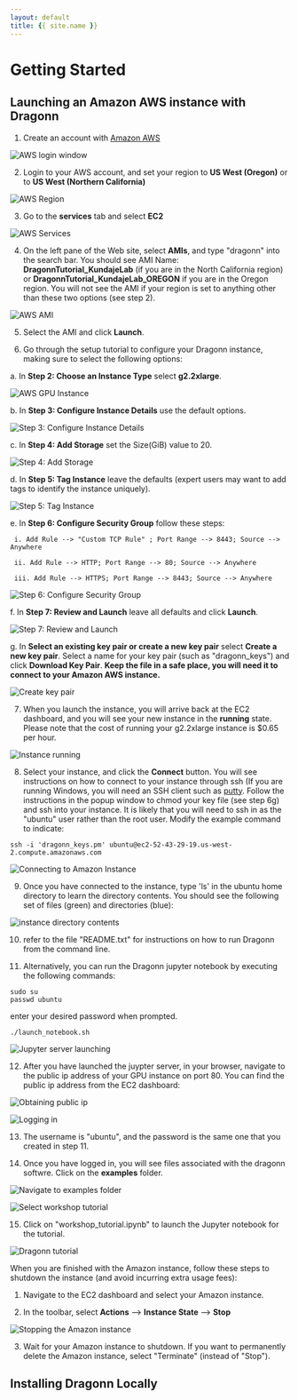 ```yaml
---
layout: default
title: {{ site.name }}
---
```


# Getting Started 

## Launching an Amazon AWS instance with Dragonn 

1. Create an account with [Amazon AWS](<http://www.aws.amazon.com>)

 ![AWS login window](https://github.com/annashcherbina/dragonn/blob/gh-pages-jekyll/images/aws_login.png "AWS Login Window")

2. Login to your AWS account, and set your region to **US West (Oregon)** or to **US West (Northern California)**

 ![AWS Region](https://github.com/annashcherbina/dragonn/blob/gh-pages-jekyll/images/aws_region.png "AWS Select Region")

3. Go to the **services** tab and select **EC2**

 ![AWS Services](https://github.com/annashcherbina/dragonn/blob/gh-pages-jekyll/images/aws_services.png "AWS Services")

4. On the left pane of the Web site, select **AMIs**, and type "dragonn" into the search bar. You should see AMI Name: **DragonnTutorial_KundajeLab** (if you are in the North California region) 
or **DragonnTutorial_KundajeLab_OREGON** if you are in the Oregon region. You will not see the AMI if your region is set to anything other than these two options (see step 2). 

 ![AWS AMI](https://github.com/annashcherbina/dragonn/blob/gh-pages-jekyll/images/aws_ami.png "AWS AMI")

5. Select the AMI and click **Launch**. 

6. Go through the setup tutorial  to configure your Dragonn instance, making sure to select the following options: 

  a. In **Step 2: Choose an Instance Type** select **g2.2xlarge**.  

   ![AWS GPU Instance](https://github.com/annashcherbina/dragonn/blob/gh-pages-jekyll/images/aws_gpuinstance.png "AWS GPU Instance")

  b. In **Step 3: Configure Instance Details** use the default options. 

   ![Step 3: Configure Instance Details](https://github.com/annashcherbina/dragonn/blob/gh-pages-jekyll/images/aws_step3.png "Step 3: Configure Instance Details")

  c. In **Step 4: Add Storage** set the Size(GiB) value to 20. 

   ![Step 4: Add Storage](https://github.com/annashcherbina/dragonn/blob/gh-pages-jekyll/images/aws_step4.png "Step 4: Add Storage")

  d. In **Step 5: Tag Instance** leave the defaults (expert users may want to add tags to identify the instance uniquely). 

   ![Step 5: Tag Instance](https://github.com/annashcherbina/dragonn/blob/gh-pages-jekyll/images/aws_step5.png "Step 5: Tag Instance")

  e. In **Step 6: Configure Security Group** follow these steps: 

     i. Add Rule --> "Custom TCP Rule" ; Port Range --> 8443; Source --> Anywhere 

     ii. Add Rule --> HTTP; Port Range --> 80; Source --> Anywhere 

     iii. Add Rule --> HTTPS; Port Range --> 8443; Source --> Anywhere
 
   ![Step 6: Configure Security Group](https://github.com/annashcherbina/dragonn/blob/gh-pages-jekyll/images/aws_step6.png "Step 6: Configure Security Group")

  f. In **Step 7: Review and Launch** leave all defaults and click **Launch**. 

   ![Step 7: Review and Launch](https://github.com/annashcherbina/dragonn/blob/gh-pages-jekyll/images/aws_step7.png "Step 7: Review and Launch")

  g. In **Select an existing key pair or create a new key pair** select **Create a new key pair**. Select a name for your key pair (such as "dragonn_keys") and click **Download Key Pair**. 
     **Keep the file in a safe place, you will need it to connect to your Amazon AWS instance.** 

   ![Create key pair](https://github.com/annashcherbina/dragonn/blob/gh-pages-jekyll/images/aws_keypair.png "Create key pair")

7. When you launch the instance, you will arrive back at the EC2 dashboard, and you will see your new instance in the **running** state. Please note that the cost of running your g2.2xlarge instance 
is $0.65 per hour. 

 ![Instance running](https://github.com/annashcherbina/dragonn/blob/gh-pages-jekyll/images/aws_running.png "Instance running")

8. Select your instance, and click the **Connect** button. You will see instructions on how to connect to your instance through ssh (If you are running Windows, you will need an SSH client such as [putty](<http://www.chiark.greenend.org.uk/~sgtatham/putty/>). Follow the instructions in the popup window to chmod your key file (see step 6g) and ssh into your instance. It is likely that you will need to ssh in as the "ubuntu" user rather than the root user. Modify the example command to indicate:
 ```
 ssh -i 'dragonn_keys.pm' ubuntu@ec2-52-43-29-19.us-west-2.compute.amazonaws.com
 ```
 ![Connecting to Amazon Instance](https://github.com/annashcherbina/dragonn/blob/gh-pages-jekyll/images/aws_connect.png "Connecting to Amazon Instance")

9. Once you have connected to the instance, type 'ls' in the ubuntu home directory to learn the directory contents. You should see the following set of files (green) and directories (blue): 

 ![instance directory contents](https://github.com/annashcherbina/dragonn/blob/gh-pages-jekyll/images/aws_ls.png "Connecting to Amazon Instance")

10. refer to the file "README.txt" for instructions on how to run Dragonn from the command line. 

11. Alternatively, you can run the Dragonn jupyter notebook by executing the following commands: 
 ```
 sudo su 
 passwd ubuntu 
 ```
 enter your desired password when prompted.

 ```
 ./launch_notebook.sh 
 ```
 ![Jupyter server launching](https://github.com/annashcherbina/dragonn/blob/gh-pages-jekyll/images/aws_launch.png "Jupyter server launching")

12. After you have launched the juypter server, in your browser, navigate to the public ip address of your GPU instance on port 80. You can find the public ip address from the EC2 dashboard: 

 ![Obtaining public ip](https://github.com/annashcherbina/dragonn/blob/gh-pages-jekyll/images/aws_publicip.png "Obtaining public ip")

 ![Logging in](https://github.com/annashcherbina/dragonn/blob/gh-pages-jekyll/images/aws_login_browser.png "Logging in")

13. The username is "ubuntu", and the password is the same one that you created in step 11. 

14. Once you have logged in, you will see files associated with the dragonn softwre. Click on the **examples** folder. 

 ![Navigate to examples folder](https://github.com/annashcherbina/dragonn/blob/gh-pages-jekyll/images/aws_notebook.png "Navigate to examples folder")

 ![Select workshop tutorial](https://github.com/annashcherbina/dragonn/blob/gh-pages-jekyll/images/aws_notebook2.png "Select workshop tutorial")

15. Click on "workshop_tutorial.ipynb" to launch the Jupyter notebook for the tutorial. 

 ![Dragonn tutorial](https://github.com/annashcherbina/dragonn/blob/gh-pages-jekyll/images/aws_notebook_3.png "Dragonn tutorial")

When you are finished with the Amazon instance, follow these steps to shutdown the instance (and avoid incurring extra usage fees): 

1. Navigate to the EC2 dashboard and select your Amazon instance. 

2. In the toolbar, select **Actions** --> **Instance State** --> **Stop**

  ![Stopping the Amazon instance](https://github.com/annashcherbina/dragonn/blob/gh-pages-jekyll/images/aws_shutdown.png "Stopping the Amazon instance")

3. Wait for your Amazon instance to shutdown. If you want to permanently delete the Amazon instance, select "Terminate" (instead of "Stop"). 

## Installing Dragonn Locally 
